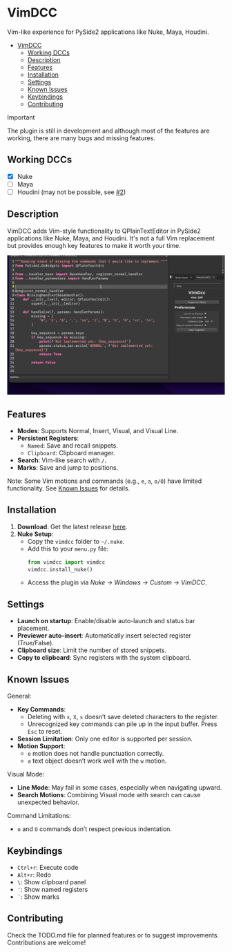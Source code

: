 # VimDCC

Vim-like experience for PySide2 applications like Nuke, Maya, Houdini.

- [VimDCC](#vimdcc)
  - [Working DCCs](#working-dccs)
  - [Description](#description)
  - [Features](#features)
  - [Installation](#installation)
  - [Settings](#settings)
  - [Known Issues](#known-issues)
  - [Keybindings](#keybindings)
  - [Contributing](#contributing)

> [!IMPORTANT]
> The plugin is still in development and although most of the features are working, there are many bugs and missing features.

## Working DCCs

- [x] Nuke
- [ ] Maya
- [ ] Houdini (may not be possible, see [#2](https://github.com/sisoe24/vimdcc/issues/2))

## Description

VimDCC adds Vim-style functionality to QPlainTextEditor in PySide2 applications like Nuke, Maya, and Houdini. It's not a full Vim replacement but provides enough key features to make it worth your time.

![VimDCC](images/vimdcc.gif)

## Features

- **Modes**: Supports Normal, Insert, Visual, and Visual Line.
- **Persistent Registers**:
  - `Named`: Save and recall snippets.
  - `Clipboard`: Clipboard manager.
- **Search**: Vim-like search with `/`.
- **Marks**: Save and jump to positions.

Note: Some Vim motions and commands (e.g., `e`, `a`, `o/O`) have limited functionality. See [Known Issues](#known-issues) for details.

## Installation

1. **Download**: Get the latest release [here](https://github.com/sisoe24/vimdcc/releases#latest).
2. **Nuke Setup**:
   - Copy the `vimdcc` folder to `~/.nuke`.
   - Add this to your `menu.py` file:
     ```python
     from vimdcc import vimdcc
     vimdcc.install_nuke()
     ```
   - Access the plugin via *Nuke → Windows → Custom → VimDCC*.

## Settings

- **Launch on startup**: Enable/disable auto-launch and status bar placement.
- **Previewer auto-insert**: Automatically insert selected register (True/False).
- **Clipboard size**: Limit the number of stored snippets.
- **Copy to clipboard**: Sync registers with the system clipboard.

## Known Issues

General:

- **Key Commands**:
  - Deleting with `x`, `X`, `s` doesn’t save deleted characters to the register.
  - Unrecognized key commands can pile up in the input buffer. Press `Esc` to reset.
- **Session Limitation**: Only one editor is supported per session.
- **Motion Support**:
  - `e` motion does not handle punctuation correctly.
  - `a` text object doesn’t work well with the `w` motion.

Visual Mode:

- **Line Mode**: May fail in some cases, especially when navigating upward.
- **Search Motions**: Combining Visual mode with search can cause unexpected behavior.

Command Limitations:

- `o` and `O` commands don’t respect previous indentation.

## Keybindings

- `Ctrl+r`: Execute code
- `Alt+r`: Redo
- `\`: Show clipboard panel
- `'`: Show named registers
- `` ` ``: Show marks

## Contributing

Check the TODO.md file for planned features or to suggest improvements. Contributions are welcome!
